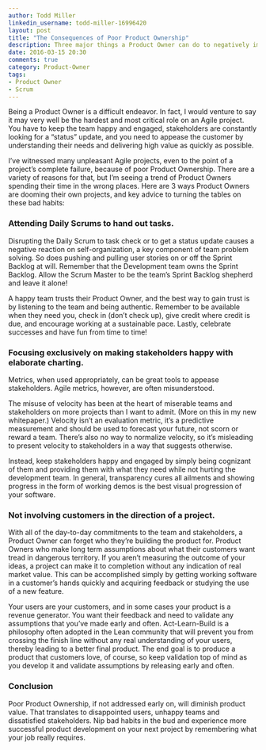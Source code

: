 ```yaml
---
author: Todd Miller
linkedin_username: todd-miller-16996420
layout: post
title: "The Consequences of Poor Product Ownership"
description: Three major things a Product Owner can do to negatively impact a Scrum Team
date: 2016-03-15 20:30
comments: true
category: Product-Owner
tags:
- Product Owner
- Scrum
---
```


Being a Product Owner is a difficult endeavor. In fact, I would venture to say it may very well be the hardest and most critical role on an Agile project. You have to keep the team happy and engaged, stakeholders are constantly looking for a “status” update, and you need to appease the customer by understanding their needs and delivering high value as quickly as possible.

I’ve witnessed many unpleasant Agile projects, even to the point of a project’s complete failure, because of poor Product Ownership. There are a variety of reasons for that, but I’m seeing a trend of Product Owners spending their time in the wrong places.
Here are 3 ways Product Owners are dooming their own projects, and key advice to turning the tables on these bad habits:

### Attending Daily Scrums to hand out tasks.
Disrupting the Daily Scrum to task check or to get a status update causes a negative reaction on self-organization, a key component of team problem solving. So does pushing and pulling user stories on or off the Sprint Backlog at will. Remember that the Development team owns the Sprint Backlog. Allow the Scrum Master to be the team’s Sprint Backlog shepherd and leave it alone!

A happy team trusts their Product Owner, and the best way to gain trust is by listening to the team and being authentic. Remember to be available when they need you, check in (don’t check up), give credit where credit is due, and encourage working at a sustainable pace. Lastly, celebrate successes and have fun from time to time!

### Focusing exclusively on making stakeholders happy with elaborate charting.
Metrics, when used appropriately, can be great tools to appease stakeholders. Agile metrics, however, are often misunderstood.

The misuse of velocity has been at the heart of miserable teams and stakeholders on more projects than I want to admit. (More on this in my new whitepaper.) Velocity isn’t an evaluation metric, it’s a predictive measurement and should be used to forecast your future, not scorn or reward a team. There’s also no way to normalize velocity, so it’s misleading to present velocity to stakeholders in a way that suggests otherwise.

Instead, keep stakeholders happy and engaged by simply being cognizant of them and providing them with what they need while not hurting the development team. In general, transparency cures all ailments and showing progress in the form of working demos is the best visual progression of your software.

### Not involving customers in the direction of a project.
With all of the day-to-day commitments to the team and stakeholders, a Product Owner can forget who they’re building the product for. Product Owners who make long term assumptions about what their customers want tread in dangerous territory. If you aren’t measuring the outcome of your ideas, a project can make it to completion without any indication of real market value. This can be accomplished simply by getting working software in a customer’s hands quickly and acquiring feedback or studying the use of a new feature.

Your users are your customers, and in some cases your product is a revenue generator. You want their feedback and need to validate any assumptions that you’ve made early and often. Act-Learn-Build is a philosophy often adopted in the Lean community that will prevent you from crossing the finish line without any real understanding of your users, thereby leading to a better final product. The end goal is to produce a product that customers love, of course, so keep validation top of mind as you develop it and validate assumptions by releasing early and often.

### Conclusion
Poor Product Ownership, if not addressed early on, will diminish product value. That translates to disappointed users, unhappy teams and dissatisfied stakeholders. Nip bad habits in the bud and experience more successful product development on your next project by remembering what your job really requires.
